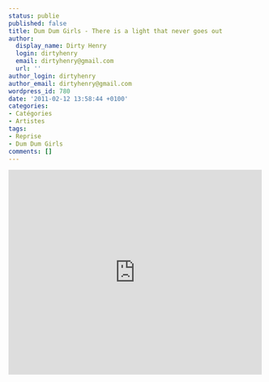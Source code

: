 ```yaml
---
status: publie
published: false
title: Dum Dum Girls - There is a light that never goes out
author:
  display_name: Dirty Henry
  login: dirtyhenry
  email: dirtyhenry@gmail.com
  url: ''
author_login: dirtyhenry
author_email: dirtyhenry@gmail.com
wordpress_id: 780
date: '2011-02-12 13:58:44 +0100'
categories:
- Catégories
- Artistes
tags:
- Reprise
- Dum Dum Girls
comments: []
---
```

<iframe title="YouTube video player" width="500" height="405" src="http://www.youtube.com/embed/2Tr96WtT3uY?rel=0" frameborder="0" allowfullscreen></iframe>

